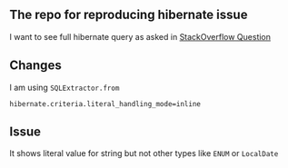 ## The repo for reproducing hibernate issue

I want to see full hibernate query as asked in [StackOverflow Question](https://stackoverflow.com/questions/74139868)

## Changes
I am using `SQLExtractor.from`

`hibernate.criteria.literal_handling_mode=inline`

## Issue
It shows literal value for string but not other types like `ENUM` or `LocalDate` 
